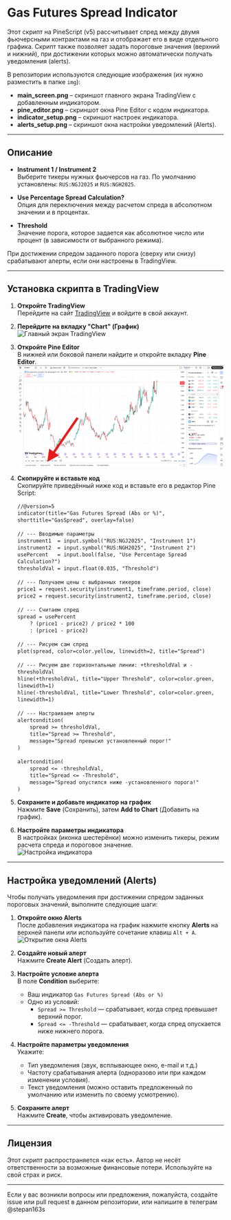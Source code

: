 # Gas Futures Spread Indicator

Этот скрипт на PineScript (v5) рассчитывает спред между двумя фьючерсными контрактами на газ и отображает его в виде отдельного графика. Скрипт также позволяет задать пороговые значения (верхний и нижний), при достижении которых можно автоматически получать уведомления (alerts).

В репозитории используются следующие изображения (их нужно разместить в папке `img`):
- **main_screen.png** – скриншот главного экрана TradingView с добавленным индикатором.
- **pine_editor.png** – скриншот окна Pine Editor с кодом индикатора.
- **indicator_setup.png** – скриншот настроек индикатора.
- **alerts_setup.png** – скриншот окна настройки уведомлений (Alerts).

---

## Описание

- **Instrument 1 / Instrument 2**  
  Выберите тикеры нужных фьючерсов на газ. По умолчанию установлены: `RUS:NGJ2025` и `RUS:NGH2025`.

- **Use Percentage Spread Calculation?**  
  Опция для переключения между расчетом спреда в абсолютном значении и в процентах.

- **Threshold**  
  Значение порога, которое задается как абсолютное число или процент (в зависимости от выбранного режима).

При достижении спредом заданного порога (сверху или снизу) срабатывают алерты, если они настроены в TradingView.

---

## Установка скрипта в TradingView

1. **Откройте TradingView**  
   Перейдите на сайт [TradingView](https://www.tradingview.com) и войдите в свой аккаунт.

2. **Перейдите на вкладку "Chart" (График)**  
   ![Главный экран TradingView](img/main_screen.png)

3. **Откройте Pine Editor**  
   В нижней или боковой панели найдите и откройте вкладку **Pine Editor**.  
   ![Pine Editor](img/pine_editor.png)

4. **Скопируйте и вставьте код**  
   Скопируйте приведённый ниже код и вставьте его в редактор Pine Script:

   ```pine
   //@version=5
   indicator(title="Gas Futures Spread (Abs or %)", shorttitle="GasSpread", overlay=false)
   
   // --- Вводимые параметры
   instrument1  = input.symbol("RUS:NGJ2025", "Instrument 1")
   instrument2  = input.symbol("RUS:NGH2025", "Instrument 2")
   usePercent   = input.bool(false, "Use Percentage Spread Calculation?")
   thresholdVal = input.float(0.035, "Threshold")
   
   // --- Получаем цены с выбранных тикеров
   price1 = request.security(instrument1, timeframe.period, close)
   price2 = request.security(instrument2, timeframe.period, close)
   
   // --- Считаем спред
   spread = usePercent 
       ? (price1 - price2) / price2 * 100 
       : (price1 - price2)
   
   // --- Рисуем сам спред
   plot(spread, color=color.yellow, linewidth=2, title="Spread")
   
   // --- Рисуем две горизонтальные линии: +thresholdVal и -thresholdVal
   hline(+thresholdVal, title="Upper Threshold", color=color.green, linewidth=1)
   hline(-thresholdVal, title="Lower Threshold", color=color.green, linewidth=1)
   
   // --- Настраиваем алерты
   alertcondition(
       spread >= thresholdVal, 
       title="Spread >= Threshold", 
       message="Spread превысил установленный порог!"
   )
   
   alertcondition(
       spread <= -thresholdVal, 
       title="Spread <= -Threshold", 
       message="Spread опустился ниже -установленного порога!"
   )
   ```

5. **Сохраните и добавьте индикатор на график**  
   Нажмите **Save** (Сохранить), затем **Add to Chart** (Добавить на график).

6. **Настройте параметры индикатора**  
   В настройках (иконка шестерёнки) можно изменить тикеры, режим расчета спреда и пороговое значение.  
   ![Настройка индикатора](img/indicator_setup.png)

---

## Настройка уведомлений (Alerts)

Чтобы получать уведомления при достижении спредом заданных пороговых значений, выполните следующие шаги:

1. **Откройте окно Alerts**  
   После добавления индикатора на график нажмите кнопку **Alerts** на верхней панели или используйте сочетание клавиш `Alt + A`.  
   ![Открытие окна Alerts](img/alerts_setup.png)

2. **Создайте новый алерт**  
   Нажмите **Create Alert** (Создать алерт).

3. **Настройте условие алерта**  
   В поле **Condition** выберите:
   - Ваш индикатор `Gas Futures Spread (Abs or %)`
   - Одно из условий:
     - `Spread >= Threshold` — срабатывает, когда спред превышает верхний порог.
     - `Spread <= -Threshold` — срабатывает, когда спред опускается ниже нижнего порога.

4. **Настройте параметры уведомления**  
   Укажите:
   - Тип уведомления (звук, всплывающее окно, e-mail и т.д.)
   - Частоту срабатывания алерта (одноразово или при каждом изменении условия).
   - Текст уведомления (можно оставить предложенный по умолчанию или изменить по своему усмотрению).

5. **Сохраните алерт**  
   Нажмите **Create**, чтобы активировать уведомление.

---

## Лицензия

Этот скрипт распространяется «как есть». Автор не несёт ответственности за возможные финансовые потери. Используйте на свой страх и риск.

---

Если у вас возникли вопросы или предложения, пожалуйста, создайте issue или pull request в данном репозитории, или напишите в телеграм @stepan163s
